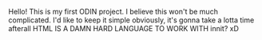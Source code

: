 Hello!
This is my first ODIN project. I believe this won't be much complicated. I'd like to keep it simple obviously, it's gonna take a lotta time afterall HTML IS A DAMN HARD LANGUAGE TO WORK WITH innit? xD
